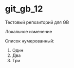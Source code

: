 # git_gb_12
Тестовый репозиторий для GB


Локальное изменение

Список нумерованный:
1. Один
2. Два
3. Три
